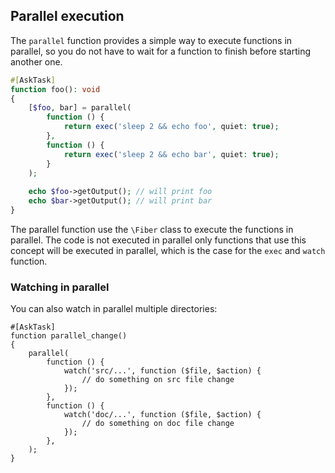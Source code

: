 ## Parallel execution

The `parallel` function provides a simple way to execute functions in parallel, so you do not have to wait for a 
function to finish before starting another one.

```php
#[AskTask]
function foo(): void
{
    [$foo, bar] = parallel(
        function () {
            return exec('sleep 2 && echo foo', quiet: true);
        },
        function () {
            return exec('sleep 2 && echo bar', quiet: true);
        }
    );
    
    echo $foo->getOutput(); // will print foo
    echo $bar->getOutput(); // will print bar
}
```

The parallel function use the `\Fiber` class to execute the functions in parallel. The code is not executed in parallel
only functions that use this concept will be executed in parallel, which is the case for the `exec` and `watch` function.

### Watching in parallel

You can also watch in parallel multiple directories:

```
#[AskTask]
function parallel_change()
{
    parallel(
        function () {
            watch('src/...', function ($file, $action) {
                // do something on src file change
            });
        },
        function () {
            watch('doc/...', function ($file, $action) {
                // do something on doc file change
            });
        },
    );
}
